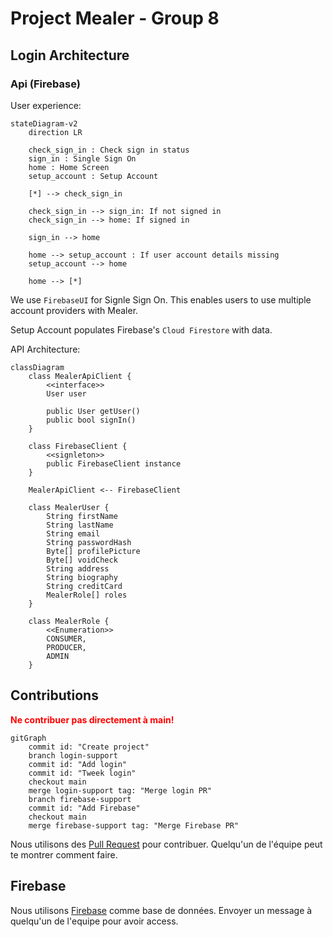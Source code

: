 # Project Mealer - Group 8

## Login Architecture

### Api (Firebase)

User experience:

```mermaid
stateDiagram-v2
    direction LR

    check_sign_in : Check sign in status
    sign_in : Single Sign On
    home : Home Screen
    setup_account : Setup Account

    [*] --> check_sign_in

    check_sign_in --> sign_in: If not signed in
    check_sign_in --> home: If signed in

    sign_in --> home

    home --> setup_account : If user account details missing
    setup_account --> home

    home --> [*]
```

We use `FirebaseUI` for Signle Sign On. This enables users to use multiple account providers with Mealer.

Setup Account populates Firebase's `Cloud Firestore` with data.

API Architecture:

```mermaid
classDiagram
    class MealerApiClient {
        <<interface>>
        User user

        public User getUser()
        public bool signIn()
    }

    class FirebaseClient {
        <<signleton>>
        public FirebaseClient instance
    }

    MealerApiClient <-- FirebaseClient

    class MealerUser {
        String firstName
        String lastName
        String email
        String passwordHash
        Byte[] profilePicture
        Byte[] voidCheck
        String address
        String biography
        String creditCard
        MealerRole[] roles
    }

    class MealerRole {
        <<Enumeration>>
        CONSUMER,
        PRODUCER,
        ADMIN
    }

```

## Contributions

<b style="color:red">Ne contribuer pas directement à main!</b>

```mermaid
gitGraph
    commit id: "Create project"
    branch login-support
    commit id: "Add login"
    commit id: "Tweek login"
    checkout main
    merge login-support tag: "Merge login PR"
    branch firebase-support
    commit id: "Add Firebase"
    checkout main
    merge firebase-support tag: "Merge Firebase PR"

```

Nous utilisons des [Pull Request](https://docs.github.com/en/pull-requests/collaborating-with-pull-requests/proposing-changes-to-your-work-with-pull-requests/creating-a-pull-request) pour contribuer. Quelqu'un de l'équipe peut te montrer comment faire.

## Firebase

Nous utilisons [Firebase](https://firebase.google.com/docs/reference/android/packages) comme base de données. Envoyer un message à quelqu'un de l'equipe pour avoir access.
